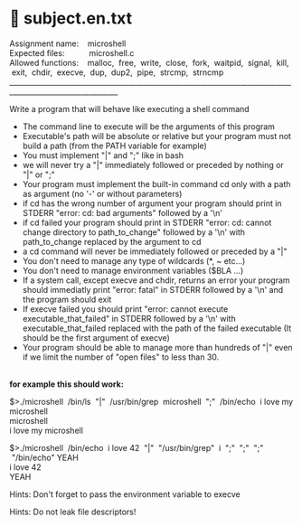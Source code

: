 # 📌 subject.en.txt
<p>
Assignment name: &nbsp;&nbsp;&nbsp;microshell<br>
Expected files: &nbsp;&nbsp;&nbsp;&nbsp;&nbsp;&nbsp;&nbsp;&nbsp;&nbsp;&nbsp;microshell.c<br>
Allowed functions: &nbsp;&nbsp;&nbsp;malloc, &nbsp;free, &nbsp;write,&nbsp; close, &nbsp;fork, &nbsp;waitpid, &nbsp;signal, &nbsp;kill, &nbsp;exit, &nbsp;chdir, &nbsp;execve, &nbsp;dup, &nbsp;dup2, &nbsp;pipe,&nbsp; strcmp,&nbsp; strncmp<br>
____________________________________________________________________________________________________________
</p>
<p>
Write a program that will behave like executing a shell command
<ul>
<li>  The command line to execute will be the arguments of this program
<li>  Executable's path will be absolute or relative but your program must not build a path (from the PATH variable for example)
<li>  You must implement "|" and ";" like in bash
<li>  we will never try a "|" immediately followed or preceded by nothing or "|" or ";"
<li>  Your program must implement the built-in command cd only with a path as argument (no '-' or without parameters)
<li>  if cd has the wrong number of argument your program should print in STDERR "error: cd: bad arguments" followed by a '\n'
<li>  if cd failed your program should print in STDERR "error: cd: cannot change directory to path_to_change" followed by a '\n' with path_to_change replaced by the argument to cd
<li>  a cd command will never be immediately followed or preceded by a "|"
<li>  You don't need to manage any type of wildcards (*, ~ etc...)
<li>  You don't need to manage environment variables ($BLA ...)
<li>  If a system call, except execve and chdir, returns an error your program should immediatly print "error: fatal" in STDERR followed by a '\n' and the program should exit
<li>  If execve failed you should print "error: cannot execute executable_that_failed" in STDERR followed by a '\n' with executable_that_failed replaced with the path of the failed executable (It should be the first argument of execve)
<li>  Your program should be able to manage more than hundreds of "|" even if we limit the number of "open files" to less than 30.
</ul><br>
<b>for example this should work:</b>
<p>
$>./microshell&nbsp; /bin/ls&nbsp; "|" &nbsp;/usr/bin/grep &nbsp;microshell &nbsp;";" &nbsp;/bin/echo &nbsp;i love my microshell<br>
microshell<br>
i love my microshell<br>
</p>
<p>
$>./microshell &nbsp;/bin/echo &nbsp;i love 42 &nbsp;"|" &nbsp;"/usr/bin/grep" &nbsp;i &nbsp;";" &nbsp;";" &nbsp;";" &nbsp;"/bin/echo" YEAH<br>
i love 42<br>
YEAH
</p>
Hints:
Don't forget to pass the environment variable to execve

Hints:
Do not leak file descriptors!
